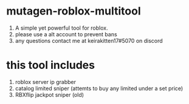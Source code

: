 # mutagen-roblox-multitool
1. A simple yet powerful tool for roblox.
2. please use a alt account to prevent bans
3. any questions contact me at keirakitten17#5070 on discord

# this tool includes
1. roblox server ip grabber 
2. catalog limited sniper (attemts to buy any limited under a set price)
3. RBXflip jackpot sniper (old)

